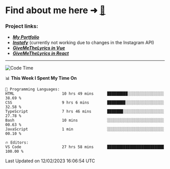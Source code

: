 # Find about me here ➜ [🧑](https://pauabella.dev)

### Project links:
- ***[My Portfolio](https://pauabella.dev)***
- ***[Instafy](https://instafy.me)*** (currently not working due to changes in the Instagram API)
- ***[GiveMeTheLyrics in Vue](https://lyrics.pauabella.dev)***
- ***[GiveMeTheLyrics in React](https://pauabella.dev/GiveMeTheLyrics)***

---
<!--START_SECTION:waka-->
![Code Time](http://img.shields.io/badge/Code%20Time-1%2C882%20hrs%208%20mins-blue)

📊 **This Week I Spent My Time On** 

```text
💬 Programming Languages: 
HTML                     10 hrs 49 mins      █████████░░░░░░░░░░░░░░░░   38.69 % 
CSS                      9 hrs 6 mins        ████████░░░░░░░░░░░░░░░░░   32.58 % 
TypeScript               7 hrs 46 mins       ███████░░░░░░░░░░░░░░░░░░   27.78 % 
Bash                     10 mins             ░░░░░░░░░░░░░░░░░░░░░░░░░   00.63 % 
JavaScript               1 min               ░░░░░░░░░░░░░░░░░░░░░░░░░   00.10 % 

🔥 Editors: 
VS Code                  27 hrs 58 mins      █████████████████████████   100.00 % 

```


 Last Updated on 12/02/2023 16:06:54 UTC
<!--END_SECTION:waka-->
